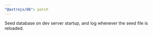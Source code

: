```yaml
---
"@astrojs/db": patch
---
```


Seed database on dev server startup, and log whenever the seed file is reloaded.
